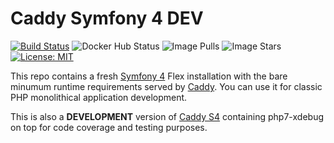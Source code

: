 # Caddy Symfony 4 DEV

[![Build Status](https://travis-ci.org/ezmid/caddy-s4-dev.svg?branch=master)](https://travis-ci.org/ezmid/caddy-s4-dev)
![Docker Hub Status](https://img.shields.io/docker/cloud/build/ezmid/caddy-s4-dev.svg)
![Image Pulls](https://img.shields.io/docker/pulls/ezmid/caddy-s4-dev.svg)
![Image Stars](https://img.shields.io/docker/stars/ezmid/caddy-s4-dev.svg)
[![License: MIT](https://img.shields.io/badge/License-MIT-green.svg)](https://opensource.org/licenses/MIT)

This repo contains a fresh [Symfony 4](https://symfony.com/) Flex installation with the bare minumum runtime requirements served by [Caddy](https://caddyserver.com/). You can use it for classic PHP monolithical application development.

This is also a **DEVELOPMENT** version of [Caddy S4](https://github.com/ezmid/caddy-s4) containing php7-xdebug on top for code coverage and testing purposes.

